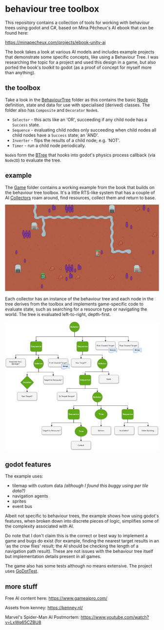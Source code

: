 # behaviour tree toolbox

This repository contains a collection of tools for working with behaviour trees using godot and C#, based on Mina Pêcheux's AI ebook that can be found here:

<https://minapecheux.com/projects/ebook-unity-ai>

The book takes a look at various AI models and includes example projects that demonstrate some specific concepts, like using a Behaviour Tree. I was researching the topic for a project and used this design in a game, but also ported the book's _toolkit_ to godot (as a proof of concept for myself more than anything).

## the toolbox

Take a look in the [BehaviourTree](./BehaviourTree) folder as this contains the basic [Node](./BehaviourTree/Node/) definition, state and data for use with specialised (derived) classes. The folder also has `Composite` and `Decorator` `Node`s.

* `Selector` - this acts like an 'OR', succeeding if any child node has a `Success` state.
* `Sequence` - evaluating child nodes only succeeding when child nodes all child nodes have a `Success` state; an 'AND'.
* `Inverter` - flips the results of a child node; e.g. 'NOT'.
* `Timer` - run a child node periodically.

`Node`s form the [BTree](./BehaviourTree/BTree/BTree.cs) that hooks into godot's physics process callback (via `Node2D`) to evaluate the tree.

## example

The [Game](./Game) folder contains a working example from the book that builds on the behaviour tree toolbox. It's a little RTS-like system that has a couple of AI [Collectors](./Game/CollectorAI/Collector.cs) roam around, find resources, collect them and return to base.

![example](./Game/example.gif)

Each collector has an instance of the behaviour tree and each node in the tree derives from the toolbox and implements game-specific code to evaluate state, such as searching for a resource type or navigating the world. The tree is evaluated left-to-right, depth-first.

![collector behaviour tree](./Game/tree.png)

## godot features

The example uses:

* tilemap with custom data _(although I found this buggy using per tile data?)_
* navigation agents
* sprites
* event bus

Albeit not specific to behaviour trees, the example shows how using godot's features, when broken down into discrete pieces of logic, simplifies some of the complexity associated with AI.

Do note that I don't claim this is the correct or best way to implement a game and bugs do exist (for example, finding the nearest target results in an 'as the crow flies' result; the AI should be checking the length of a navigation path result). These are not issues with the behaviour tree itself but implementation details present in all games.

The game also has some tests although no means extensive. The project uses [GoDotTest](https://github.com/chickensoft-games/GoDotTest).

## more stuff

Free AI content here: <https://www.gameaipro.com/>

Assets from kenney: <https://kenney.nl/>

Marvel's Spider-Man AI Postmortem: <https://www.youtube.com/watch?v=LxWq65CZBU8>

